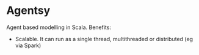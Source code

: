 # Agentsy

Agent based modelling in Scala.
Benefits:
- Scalable. It can run as a single thread, multithreaded or distributed (eg via Spark)